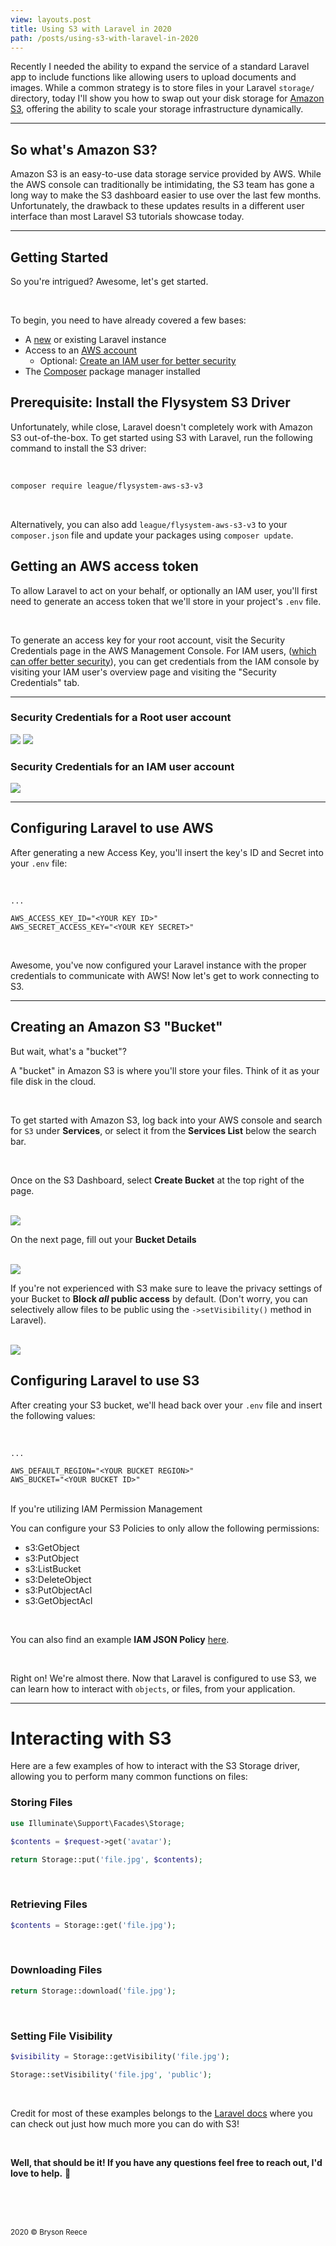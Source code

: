 ```yaml
---
view: layouts.post
title: Using S3 with Laravel in 2020
path: /posts/using-s3-with-laravel-in-2020
---
```


Recently I needed the ability to expand the service of a standard Laravel app to include functions like allowing users to upload documents and images. While a common strategy is to store files in your Laravel `storage/` directory, today I'll show you how to swap out your disk storage for <a href="https://aws.amazon.com/s3/">Amazon S3</a>, offering the ability to scale your storage infrastructure dynamically.

---

## So what's Amazon S3?

Amazon S3 is an easy-to-use data storage service provided by AWS. While the AWS console can traditionally be intimidating, the S3 team has gone a long way to make the S3 dashboard easier to use over the last few months. Unfortunately, the drawback to these updates results in a different user interface than most Laravel S3 tutorials showcase today.

---

## Getting Started

So you're intrigued? Awesome, let's get started.

<br>

To begin, you need to have already covered a few bases:

-   A [new](https://laravel.com/docs/getting-started) or existing Laravel instance
-   Access to an [AWS account](https://aws.amazon.com/)
    -   Optional: [Create an IAM user for better security](https://docs.aws.amazon.com/IAM/latest/UserGuide/getting-started_create-delegated-user.html)
-   The [Composer](https://getcomposer.org/) package manager installed

## Prerequisite: Install the Flysystem S3 Driver

Unfortunately, while close, Laravel doesn't completely work with Amazon S3 out-of-the-box. To get started using S3 with Laravel, run the following command to install the S3 driver:

<br>

```bash
composer require league/flysystem-aws-s3-v3
```

<br>

Alternatively, you can also add `league/flysystem-aws-s3-v3` to your `composer.json` file and update your packages using `composer update`.

## Getting an AWS access token

To allow Laravel to act on your behalf, or optionally an IAM user, you'll first need to generate an access token that we'll store in your project's `.env` file.

<br>

To generate an access key for your root account, visit the Security Credentials page in the AWS Management Console. For IAM users, ([which can offer better security](https://docs.aws.amazon.com/IAM/latest/UserGuide/getting-started_create-delegated-user.html)), you can get credentials from the IAM console by visiting your IAM user's overview page and visiting the "Security Credentials" tab.

---

### Security Credentials for a Root user account
<img src="/img/posts/using-s3-with-laravel-in-2020/aws-root-credentials.png">

<img src="/img/posts/using-s3-with-laravel-in-2020/aws-root-credentials-2.png" class="mt-8">

### Security Credentials for an IAM user account
<img src="/img/posts/using-s3-with-laravel-in-2020/aws-iam-credentials.png">

---

## Configuring Laravel to use AWS

After generating a new Access Key, you'll insert the key's ID and Secret into your `.env` file:

<br>

```none
...

AWS_ACCESS_KEY_ID="<YOUR KEY ID>"
AWS_SECRET_ACCESS_KEY="<YOUR KEY SECRET>"
```

<br>

Awesome, you've now configured your Laravel instance with the proper credentials to communicate with AWS! Now let's get to work connecting to S3.

---

## Creating an Amazon S3 "Bucket"

<div class="bg-yellow-50 border-4 border-dotted border-yellow-200 px-4 py-3 rounded-md text-sm">
    <span class="text-base font-bold block">But wait, what's a "bucket"?</span>
    <p>A "bucket" in Amazon S3 is where you'll store your files. Think of it as your file disk in the cloud.</p>
</div>

<br>

To get started with Amazon S3, log back into your AWS console and search for `S3` under **Services**, or select it from the **Services List** below the search bar.

<br>

Once on the S3 Dashboard, select **Create Bucket** at the top right of the page.

<br>

<img src="/img/posts/using-s3-with-laravel-in-2020/aws-s3.png">

<br>

On the next page, fill out your **Bucket Details**

<br>

<img src="/img/posts/using-s3-with-laravel-in-2020/s3-bucket-name.png">

<br>

If you're not experienced with S3 make sure to leave the privacy settings of your Bucket to **Block _all_ public access** by default. (Don't worry, you can selectively allow files to be public using the `->setVisibility()` method in Laravel).

<br>

<img src="/img/posts/using-s3-with-laravel-in-2020/s3-bucket-privacy.png">

## Configuring Laravel to use S3

After creating your S3 bucket, we'll head back over your `.env` file and insert the following values:

<br>

```none
...

AWS_DEFAULT_REGION="<YOUR BUCKET REGION>"
AWS_BUCKET="<YOUR BUCKET ID>"
```

<br>

<div class="bg-orange-50 border-4 border-dotted border-orange-200 px-4 py-3 rounded-md text-sm">
    <span class="text-base font-bold block">If you're utilizing IAM Permission Management</span>
    <p>You can configure your S3 Policies to only allow the following permissions:</p>
    <ul>
        <li>s3:GetObject</li>
        <li>s3:PutObject</li>
        <li>s3:ListBucket</li>
        <li>s3:DeleteObject</li>
        <li>s3:PutObjectAcl</li>
        <li>s3:GetObjectAcl</li>
    </ul>
    <br>
    <p>
        You can also find an example <strong>IAM JSON Policy</strong> <a href="https://gist.github.com/brysonreece/bcb81a577948f37458c7862a78fe7fd5">here</a>.
    </p>
</div>

<br>

Right on! We're almost there. Now that Laravel is configured to use S3, we can learn how to interact with `objects`, or files, from your application.

---

# Interacting with S3

Here are a few examples of how to interact with the S3 Storage driver, allowing you to perform many common functions on files:

### Storing Files
```php
use Illuminate\Support\Facades\Storage;

$contents = $request->get('avatar');

return Storage::put('file.jpg', $contents);
```

<br>

### Retrieving Files
```php
$contents = Storage::get('file.jpg');
```

<br>

### Downloading Files
```php
return Storage::download('file.jpg');
```

<br>

### Setting File Visibility
```php
$visibility = Storage::getVisibility('file.jpg');

Storage::setVisibility('file.jpg', 'public');
```

<br>

Credit for most of these examples belongs to the [Laravel docs](https://laravel.com/docs/filesystem) where you can check out just how much more you can do with S3!

<br>

<strong>Well, that should be it! If you have any questions feel free to reach out, I'd love to help.</strong> <span class="wave">👋</span>

<br>
<br>
<br>

<small class="italic text-gray-400">2020 &copy; Bryson Reece